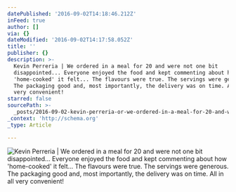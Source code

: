 ```yaml
---
datePublished: '2016-09-02T14:18:46.212Z'
inFeed: true
author: []
via: {}
dateModified: '2016-09-02T14:17:58.052Z'
title: ''
publisher: {}
description: >-
  Kevin Perreria | We ordered in a meal for 20 and were not one bit
  disappointed... Everyone enjoyed the food and kept commenting about how
  'home-cooked' it felt... The flavours were true. The servings were generous.
  The packaging good and, most importantly, the delivery was on time. All in all
  very convenient! 
starred: false
sourcePath: >-
  _posts/2016-09-02-kevin-perreria-or-we-ordered-in-a-meal-for-20-and-were-not-on.md
_context: 'http://schema.org'
_type: Article

---
```

![Kevin Perreria | We ordered in a meal for 20 and were not one bit disappointed... Everyone enjoyed the food and kept commenting about how 'home-cooked' it felt... The flavours were true. The servings were generous. The packaging good and, most importantly, the delivery was on time. All in all very convenient! ](https://the-grid-user-content.s3-us-west-2.amazonaws.com/d1268f3d-454d-46b9-a2af-77666e76ee89.jpg)